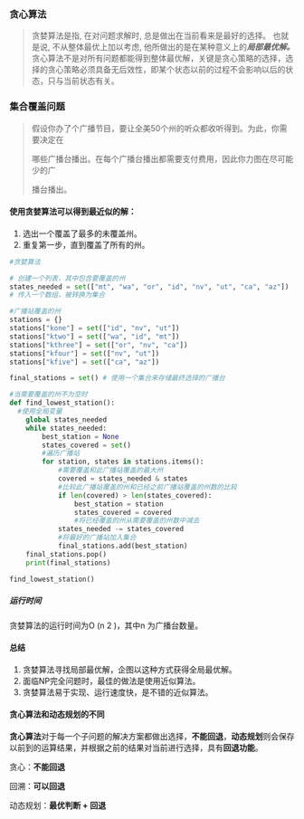 ### 贪心算法

> 贪婪算法是指, 在对问题求解时, 总是做出在当前看来是最好的选择。 也就是说, 不从整体最优上加以考虑, 他所做出的是在某种意义上的***局部最优解。***
>  贪心算法不是对所有问题都能得到整体最优解，关键是贪心策略的选择，选择的贪心策略必须具备无后效性，即某个状态以前的过程不会影响以后的状态，只与当前状态有关。

### 集合覆盖问题

> 假设你办了个广播节目，要让全美50个州的听众都收听得到。为此，你需要决定在 
>
> 哪些广播台播出。在每个广播台播出都需要支付费用，因此你力图在尽可能少的广 
>
> 播台播出。

#### 使用贪婪算法可以得到最近似的解：

1. 选出一个覆盖了最多的未覆盖州。
2. 重复第一步，直到覆盖了所有的州。

```python
#贪婪算法

# 创建一个列表，其中包含要覆盖的州
states_needed = set(["mt", "wa", "or", "id", "nv", "ut", "ca", "az"])
# 传入一个数组，被转换为集合

#广播站覆盖的州
stations = {} 
stations["kone"] = set(["id", "nv", "ut"]) 
stations["ktwo"] = set(["wa", "id", "mt"]) 
stations["kthree"] = set(["or", "nv", "ca"]) 
stations["kfour"] = set(["nv", "ut"]) 
stations["kfive"] = set(["ca", "az"])

final_stations = set() # 使用一个集合来存储最终选择的广播台

#当需要覆盖的州不为空时
def find_lowest_station():
  #使用全局变量
    global states_needed
    while states_needed:
        best_station = None
        states_covered = set()
        #遍历广播站
        for station, states in stations.items():
            #需要覆盖和此广播站覆盖的最大州
            covered = states_needed & states
            #比较此广播站覆盖的州和已经之前广播站覆盖的州数的比较
            if len(covered) > len(states_covered):
                best_station = station
                states_covered = covered
                #将已经覆盖的州从需要覆盖的州数中减去
            states_needed -= states_covered
            #将最好的广播站加入集合
            final_stations.add(best_station)
    final_stations.pop()
    print(final_stations)

find_lowest_station()
```

##### 运行时间

贪婪算法的运行时间为O (n 2 )，其中n 为广播台数量。 

#### 总结

1. 贪婪算法寻找局部最优解，企图以这种方式获得全局最优解。 
2. 面临NP完全问题时，最佳的做法是使用近似算法。
3. 贪婪算法易于实现、运行速度快，是不错的近似算法。

#### 贪心算法和动态规划的不同

**贪心算法**对于每一个子问题的解决方案都做出选择，**不能回退**，**动态规划**则会保存以前到的运算结果，并根据之前的结果对当前进行选择，具有**回退功能**。

贪心：**不能回退**

回溯：**可以回退**

动态规划：**最优判断 + 回退**